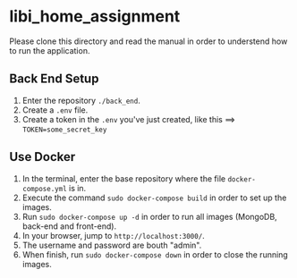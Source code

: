# libi_home_assignment

Please clone this directory and read the manual in order to understend how to run the application.

## Back End Setup

1. Enter the repository `./back_end`.
2. Create a `.env` file.
3. Create a token in the `.env` you've just created, like this ==> `TOKEN=some_secret_key`

## Use Docker

1. In the terminal, enter the base repository where the file `docker-compose.yml` is in.
2. Execute the command `sudo docker-compose build` in order to set up the images.
3. Run `sudo docker-compose up -d` in order to run all images (MongoDB, back-end and front-end).
4. In your browser, jump to `http://localhost:3000/`.
5. The username and password are bouth "admin".
6. When finish, run `sudo docker-compose down` in order to close the running images.
